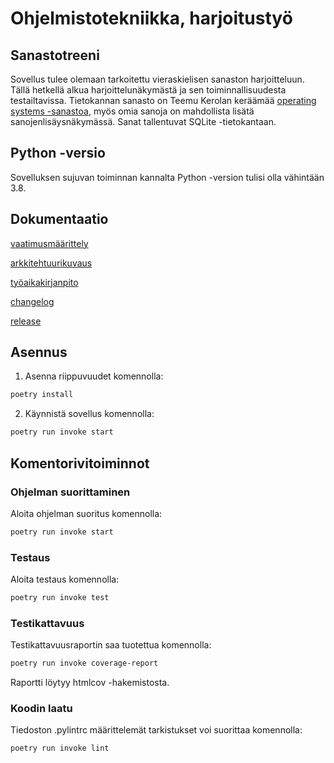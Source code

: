 # Ohjelmistotekniikka, harjoitustyö

## Sanastotreeni

Sovellus tulee olemaan tarkoitettu vieraskielisen sanaston harjoitteluun. Tällä hetkellä alkua harjoittelunäkymästä ja sen toiminnallisuudesta testailtavissa. Tietokannan sanasto on Teemu Kerolan keräämää [operating systems -sanastoa](https://www.cs.helsinki.fi/group/nodes/kurssit/kj/sanasto.html), myös omia sanoja on mahdollista lisätä sanojenlisäysnäkymässä. Sanat tallentuvat SQLite -tietokantaan.

## Python -versio

Sovelluksen sujuvan toiminnan kannalta Python -version tulisi olla vähintään 3.8.

## Dokumentaatio

[vaatimusmäärittely](https://github.com/minnaRon/ot-harjoitustyo/blob/master/dokumentaatio/vaatimusmaarittely.md)

[arkkitehtuurikuvaus](https://github.com/minnaRon/ot-harjoitustyo/blob/master/dokumentaatio/arkkitehtuuri.md)

[työaikakirjanpito](https://github.com/minnaRon/ot-harjoitustyo/blob/master/dokumentaatio/tyoaikakirjanpito.md)

[changelog](https://github.com/minnaRon/ot-harjoitustyo/blob/master/dokumentaatio/changelog.md)

[release](https://github.com/minnaRon/ot-harjoitustyo/releases/tag/viikko5)

## Asennus

1. Asenna riippuvuudet komennolla:

```bash
poetry install
```

2. Käynnistä sovellus komennolla:

```bash
poetry run invoke start
```

## Komentorivitoiminnot

### Ohjelman suorittaminen

Aloita ohjelman suoritus komennolla:

```bash
poetry run invoke start
```

### Testaus

Aloita testaus komennolla:

```bash
poetry run invoke test
```

### Testikattavuus

Testikattavuusraportin saa tuotettua komennolla:

```bash
poetry run invoke coverage-report
```

Raportti löytyy htmlcov -hakemistosta.

### Koodin laatu

Tiedoston .pylintrc määrittelemät tarkistukset voi suorittaa komennolla:

```bash
poetry run invoke lint
```
